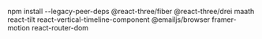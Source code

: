 

npm install --legacy-peer-deps @react-three/fiber @react-three/drei maath react-tilt react-vertical-timeline-component @emailjs/browser framer-motion react-router-dom 

